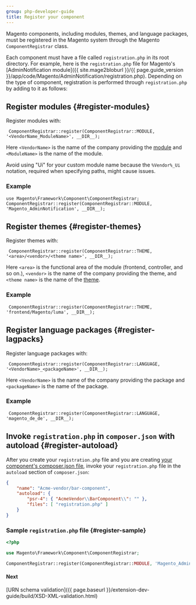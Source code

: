 ```yaml
---
group: php-developer-guide
title: Register your component
---
```


Magento components, including modules, themes, and language packages, must be registered in the Magento system through the Magento `ComponentRegistrar` class.

Each component must have a file called `registration.php` in its root directory. For example, here is the `registration.php` file for Magento's [AdminNotification module]({{ site.mage2bloburl }}/{{ page.guide_version }}/app/code/Magento/AdminNotification/registration.php). Depending on the type of component, registration is performed through `registration.php` by adding to it as follows:

## Register modules {#register-modules}

Register modules with:

     ComponentRegistrar::register(ComponentRegistrar::MODULE, '<VendorName_ModuleName>', __DIR__);

Here `<VendorName>` is the name of the company providing the [module](https://glossary.magento.com/module) and `<ModuleName>` is the name of the module.

Avoid using "Ui" for your custom module name because the <code>%Vendor%_Ui</code> notation, required when specifying paths, might cause issues.

### Example
    use Magento\Framework\Component\ComponentRegistrar;
    ComponentRegistrar::register(ComponentRegistrar::MODULE, 'Magento_AdminNotification', __DIR__);

## Register themes {#register-themes}

Register themes with:

     ComponentRegistrar::register(ComponentRegistrar::THEME, '<area>/<vendor>/<theme name>', __DIR__);

Here `<area>` is the functional area of the module (frontend, controller, and so on.), `<vendor>` is the name of the company providing the theme, and `<theme name>` is the name of the [theme](https://glossary.magento.com/theme).

### Example
     ComponentRegistrar::register(ComponentRegistrar::THEME, 'frontend/Magento/luma', __DIR__);

## Register language packages {#register-lagpacks}

Register language packages with:

     ComponentRegistrar::register(ComponentRegistrar::LANGUAGE, '<VendorName>_<packageName>', __DIR__);

Here `<VendorName>` is the name of the company providing the package and `<packageName>` is the name of the package.

### Example
     ComponentRegistrar::register(ComponentRegistrar::LANGUAGE, 'magento_de_de', __DIR__);

## Invoke `registration.php` in `composer.json` with autoload {#register-autoload}

After you create your `registration.php` file and you are creating [your component's composer.json file]({{page.baseurl}}/extension-dev-guide/build/composer-integration.html), invoke your `registration.php` file in the `autoload` section of `composer.json`:

```json
{
    "name": "Acme-vendor/bar-component",
    "autoload": {
        "psr-4": { "AcmeVendor\\BarComponent\\": "" },
        "files": [ "registration.php" ]
    }
}
```

### Sample `registration.php` file {#register-sample}

```php
<?php

use Magento\Framework\Component\ComponentRegistrar;

ComponentRegistrar::register(ComponentRegistrar::MODULE, 'Magento_AdminNotification', __DIR__);
```

#### Next
[URN schema validation]({{ page.baseurl }}/extension-dev-guide/build/XSD-XML-validation.html)
